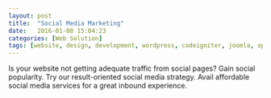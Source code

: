 ```yaml
---
layout: post
title:  "Social Media Marketing"
date:   2016-01-08 15:04:23
categories: [Web Solution]
tags: [website, design, development, wordpress, codeigniter, joomla, opencart]
---
```

Is your website not getting adequate traffic from social pages? Gain social popularity. 
Try our result-oriented social media strategy. Avail affordable social media services for a great inbound experience.
